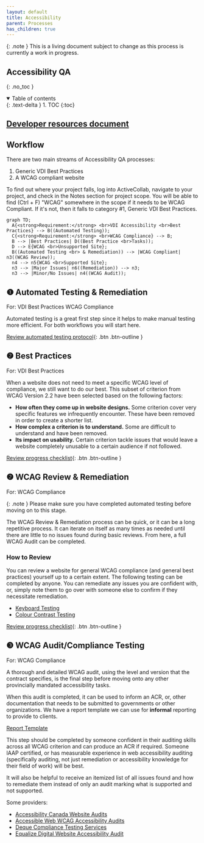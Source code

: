 ```yaml
---
layout: default
title: Accessibility
parent: Processes
has_children: true
---
```

{: .note }
This is a living document subject to change as this process is currently a work in progress.

## Accessibility QA

{: .no_toc }

<details open markdown="block">
  <summary>
    Table of contents
  </summary>
  {: .text-delta }
1. TOC
{:toc}
</details>

## [Developer resources document](https://docs.google.com/document/d/1p6WbuM26EDt5N3msgGyJZjhi2o2NzzUhQrJwahsXYgg/edit?usp=sharing)

## Workflow

There are two main streams of Accessibility QA processes:

1. Generic VDI Best Practices
2. A WCAG compliant website

To find out where your project falls, log into ActiveCollab, navigate to your project, and check in the Notes section for project scope. You will be able to find (Ctrl + F) "WCAG" somewhere in the scope if it needs to be WCAG Compliant. If it's not, then it falls to category #1, Generic VDI Best Practices.

```mermaid
graph TD;
  A{<strong>Requirement:</strong> <br>VDI Accessibility <br>Best Practices} --> B((Automated Testing));
  C{<strong>Requirement:</strong> <br>WCAG Compliance} --> B;
  B --> |Best Practices| D((Best Practice <br>Tasks));
  D --> E{WCAG <br>Unsupported Site};
  B((Automated Testing <br> & Remediation)) --> |WCAG Compliant| n3((WCAG Review));
  n4 --> n5{WCAG <br>Supported Site};
  n3 --> |Major Issues| n6((Remediation)) --> n3;
  n3 --> |Minor/No Issues| n4((WCAG Audit));
```

## ❶ Automated Testing & Remediation

For:
<span class="label label-green">VDI Best Practices</span>
<span class="label label-yellow">WCAG Compliance</span>

Automated testing is a great first step since it helps to make manual testing more efficient. For both workflows you will start here.

[Review automated testing protocol](/docs/processes/accessibility-automated-testing.html){: .btn .btn-outline }

## ❷ Best Practices

For:
<span class="label label-green">VDI Best Practices</span>

When a website does not need to meet a specific WCAG level of compliance, we still want to do our best. This subset of criterion from WCAG Version 2.2 have been selected based on the following factors:

- **How often they come up in website designs.** Some criterion cover very specific features we infrequently encounter. These have been removed in order to create a shorter list.
- **How complex a criterion is to understand.** Some are difficult to understand and have been removed.
- **Its impact on usability.** Certain criterion tackle issues that would leave a website completely unusable to a certain audience if not followed.

[Review progress checklist](/docs/processes/accessibility-progress-checklist.html){: .btn .btn-outline }

## ❷ WCAG Review & Remediation

For:
<span class="label label-yellow">WCAG Compliance</span>

{: .note }
Please make sure you have completed automated testing before moving on to this stage.

The WCAG Review & Remediation process can be quick, or it can be a long repetitive process. It can iterate on itself as many times as needed until there are little to no issues found during basic reviews. From here, a full WCAG Audit can be completed.

### How to Review

You can review a website for general WCAG compliance (and general best practices) yourself up to a certain extent. The following testing can be completed by anyone. You can remediate any issues you are confident with, or, simply note them to go over with someone else to confirm if they necessitate remediation.

- [Keyboard Testing](/docs/processes/accessibility-keyboard-testing.html)
- [Colour Contrast Testing](/docs/processes/accessibility-contrast-testing.html)

[Review progress checklist](/docs/processes/accessibility-progress-checklist.html){: .btn .btn-outline }

## ❸ WCAG Audit/Compliance Testing

For:
<span class="label label-yellow">WCAG Compliance</span>

A thorough and detailed WCAG audit, using the level and version that the contract specifies, is the final step before moving onto any other provincially mandated accessibility tasks.

When this audit is completed, it can be used to inform an ACR, or, other documentation that needs to be submitted to governments or other organizations. We have a report template we can use for **informal** reporting to provide to clients.

[Report Template](https://docs.google.com/document/d/1_iEpFhfONF3nycUl3KLrSO7Ax8lZybe0g-zyZTmvoO0/edit?usp=sharing)

This step should be completed by someone confident in their auditing skills across all WCAG criterion and can produce an ACR if required. Someone IAAP certified, or has measurable experience in web accessibility auditing (specifically auditing, not just remediation or accessibility knowledge for their field of work) will be best.

It will also be helpful to receive an itemized list of all issues found and how to remediate them instead of only an audit marking what is supported and not supported.

Some providers:

- [Accessibility Canada Website Audits](https://accessibilitycanada.ca/website-audits/)
- [Accessible Web WCAG Accessibility Audits](https://accessibleweb.com/services/wcag-accessibility-audits/)
- [Deque Compliance Testing Services](https://www.deque.com/services/audits-compliance-testing/)
- [Equalize Digital Website Accessibility Audit](https://equalizedigital.com/services/website-accessibility-audit/)
